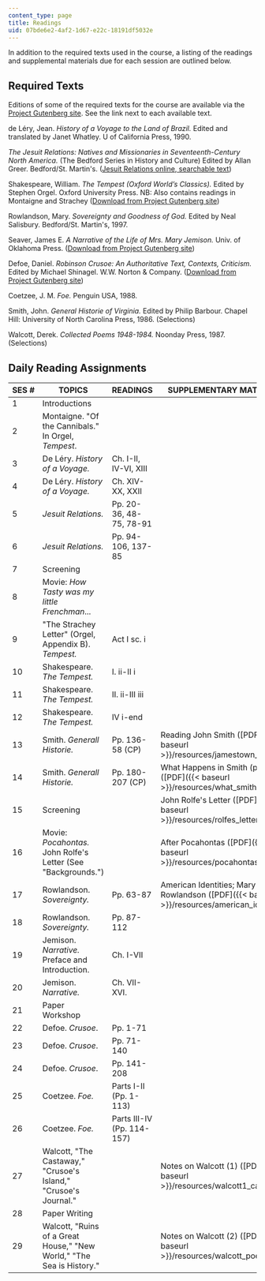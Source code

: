 ```yaml
---
content_type: page
title: Readings
uid: 07bde6e2-4af2-1d67-e22c-18191df5032e
---
```


In addition to the required texts used in the course, a listing of the readings and supplemental materials due for each session are outlined below.

Required Texts
--------------

Editions of some of the required texts for the course are available via the [Project Gutenberg site](http://www.gutenberg.org/). See the link next to each available text.

de Léry, Jean. _History of a Voyage to the Land of Brazil._ Edited and translated by Janet Whatley. U of California Press, 1990.

_The Jesuit Relations: Natives and Missionaries in Seventeenth-Century North America._ (The Bedford Series in History and Culture) Edited by Allan Greer. Bedford/St. Martin's. ([Jesuit Relations online, searchable text](http://moses.creighton.edu/kripke/jesuitrelations/))

Shakespeare, William. _The Tempest (Oxford World’s Classics)._ Edited by Stephen Orgel. Oxford University Press. NB: Also contains readings in Montaigne and Strachey ([Download from Project Gutenberg site](http://www.gutenberg.org/browse/BIBREC/BR2235.HTM
))

Rowlandson, Mary. _Sovereignty and Goodness of God._ Edited by Neal Salisbury. Bedford/St. Martin's, 1997.

Seaver, James E. _A Narrative of the Life of Mrs. Mary Jemison._ Univ. of Oklahoma Press. ([Download from Project Gutenberg site](http://www.gutenberg.org/browse/BIBREC/BR6960.HTM
))

Defoe, Daniel. _Robinson Crusoe: An Authoritative Text, Contexts, Criticism._ Edited by Michael Shinagel. W.W. Norton & Company. ([Download from Project Gutenberg site](http://www.gutenberg.org/browse/BIBREC/BR521.HTM
))

Coetzee, J. M. _Foe._ Penguin USA, 1988.

Smith, John. _General Historie of Virginia._ Edited by Philip Barbour. Chapel Hill: University of North Carolina Press, 1986. (Selections)

Walcott, Derek. _Collected Poems 1948-1984._ Noonday Press, 1987. (Selections)

Daily Reading Assignments
-------------------------

| SES # | TOPICS | READINGS | SUPPLEMENTARY MATERIALS |
| --- | --- | --- | --- |
| 1 | Introductions | &nbsp; |
| 2 | Montaigne. "Of the Cannibals." In Orgel, _Tempest_. | &nbsp; |
| 3 | De Léry. _History of a Voyage._ | Ch. I-II, IV-VI, XIII | &nbsp; |
| 4 | De Léry. _History of a Voyage._ | Ch. XIV-XX, XXII | &nbsp; |
| 5 | _Jesuit Relations._ | Pp. 20-36, 48-75, 78-91 | &nbsp; |
| 6 | _Jesuit Relations._ | Pp. 94-106, 137-85 | &nbsp; |
| 7 | Screening | &nbsp; |
| 8 | Movie: _How Tasty was my little Frenchman_... | &nbsp; |
| 9 | "The Strachey Letter" (Orgel, Appendix B). _Tempest._ | Act I sc. i | &nbsp; |
| 10 | Shakespeare. _The Tempest._ | I. ii-II i | &nbsp; |
| 11 | Shakespeare. _The Tempest._ | II. ii-III iii | &nbsp; |
| 12 | Shakespeare. _The Tempest._ | IV i-end | &nbsp; |
| 13 | Smith. _Generall Historie._ | Pp. 136-58 (CP) | Reading John Smith ([PDF]({{< baseurl >}}/resources/jamestown_smith1)) |
| 14 | Smith. _Generall Historie._ | Pp. 180-207 (CP) | What Happens in Smith (part 2) ([PDF]({{< baseurl >}}/resources/what_smith2)) |
| 15 | Screening | &nbsp; | John Rolfe's Letter ([PDF]({{< baseurl >}}/resources/rolfes_letter)) |
| 16 | Movie: _Pocahontas._ John Rolfe's Letter (See "Backgrounds.") | &nbsp; | After Pocahontas ([PDF]({{< baseurl >}}/resources/pocahontas_wate)) |
| 17 | Rowlandson. _Sovereignty._ | Pp. 63-87 | American Identities; Mary Rowlandson ([PDF]({{< baseurl >}}/resources/american_identity)) |
| 18 | Rowlandson. _Sovereignty._ | Pp. 87-112 | &nbsp; |
| 19 | Jemison. _Narrative._ Preface and Introduction. | Ch. I-VII | &nbsp; |
| 20 | Jemison. _Narrative._ | Ch. VII-XVI. | &nbsp; |
| 21 | Paper Workshop | &nbsp; |
| 22 | Defoe. _Crusoe_. | Pp. 1-71 | &nbsp; |
| 23 | Defoe. _Crusoe_. | Pp. 71-140 | &nbsp; |
| 24 | Defoe. _Crusoe_. | Pp. 141-208 | &nbsp; |
| 25 | Coetzee. _Foe._ | Parts I-II (Pp. 1-113) | &nbsp; |
| 26 | Coetzee. _Foe._ | Parts III-IV (Pp. 114-157) | &nbsp; |
| 27 | Walcott, "The Castaway," "Crusoe's Island," "Crusoe's Journal." | &nbsp; | Notes on Walcott (1) ([PDF]({{< baseurl >}}/resources/walcott1_castaway)) |
| 28 | Paper Writing | &nbsp; |
| 29 | Walcott, "Ruins of a Great House," "New World," "The Sea is History." | &nbsp; | Notes on Walcott (2) ([PDF]({{< baseurl >}}/resources/walcott_poems2))